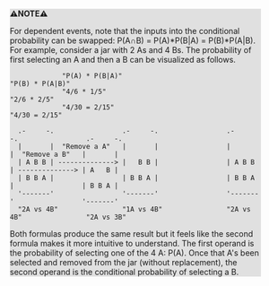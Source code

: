 <div style="margin:2em; background-color: #e0e0e0;">

<strong>⚠️NOTE️️️⚠️</strong>

For dependent events, note that the inputs into the conditional probability can be swapped: P(A∩B) = P(A)\*P(B|A) = P(B)\*P(A|B). For example, consider a jar with 2 As and 4 Bs. The probability of first selecting an A and then a B can be visualized as follows.

```{svgbob}
             "P(A) * P(B|A)"                                     "P(B) * P(A|B)"
             "4/6 * 1/5"                                         "2/6 * 2/5"              
             "4/30 = 2/15"                                       "4/30 = 2/15"            
                                                                                         
  .-     -.                 .-     -.                 .-     -.                 .-     -.  
  |       |  "Remove a A"   |       |                 |       |  "Remove a B"   |       |  
  | A B B | --------------> |   B B |                 | A B B | --------------> | A   B |  
  | B B A |                 | B B A |                 | B B A |                 | B B A |  
  '-------'                 '-------'                 '-------'                 '-------'  
  "2A vs 4B"                "1A vs 4B"                "2A vs 4B"                "2A vs 3B" 
```

Both formulas produce the same result but it feels like the second formula makes it more intuitive to understand. The first operand is the probability of selecting one of the 4 A: P(A). Once that A's been selected and removed from the jar (without replacement), the second operand is the conditional probability of selecting a B.
</div>

